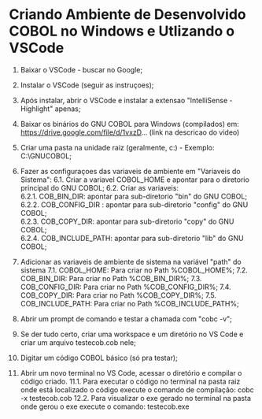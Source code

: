 # Criando Ambiente de Desenvolvido COBOL no Windows e Utlizando o VSCode

1. Baixar o VSCode - buscar no Google;

2. Instalar o VSCode (seguir as instruçoes);

3. Após instalar, abrir o VSCode e instalar a extensao "IntelliSense - Highlight" apenas;

4. Baixar os binários do GNU COBOL para Windows (compilados) 
   em: https://drive.google.com/file/d/1vxzD... (link na descricao do video)

5. Criar uma pasta na unidade raiz (geralmente, c:\) - Exemplo: C:\GNUCOBOL;

6. Fazer as configuraçoes das variaveis de ambiente em "Variaveis do Sistema":
   6.1. Criar a variavel COBOL_HOME e apontar para o diretorio principal do GNU COBOL;
   6.2. Criar as variaveis:<br>
        6.2.1. COB_BIN_DIR:  apontar para sub-diretorio "bin" do GNU COBOL;<br>
        6.2.2. COB_CONFIG_DIR : apontar para sub-diretorio "config" do GNU COBOL;<br>
        6.2.3. COB_COPY_DIR: apontar para sub-diretorio "copy" do GNU COBOL;<br>
        6.2.4. COB_INCLUDE_PATH: apontar para sub-diretorio "lib" do GNU COBOL;

7. Adicionar as variaveis de ambiente de sistema na variável "path" do sistema
    7.1. COBOL_HOME: Para criar no Path %COBOL_HOME%;
    7.2. COB_BIN_DIR: Para criar no Path %COB_BIN_DIR%;
    7.3. COB_CONFIG_DIR: Para criar no Path %COB_CONFIG_DIR%;
    7.4. COB_COPY_DIR: Para criar no Path %COB_COPY_DIR%;
    7.5. COB_INCLUDE_PATH: Para criar no Path %COB_INCLUDE_PATH%;

8. Abrir um prompt de comando e testar a chamada com "cobc -v";

9. Se der tudo certo, criar uma workspace e um diretório no VS Code e criar um 
   arquivo testecob.cob nele;

10. Digitar um código COBOL básico (só pra testar);
11. Abrir um novo terminal no VS Code, acessar o diretório e compilar o código criado.
    11.1. Para executar o código no terminal na pasta raiz onde está localizado o código
          execute o comando de compilação: cobc -x testecob.cob
    12.2. Para visualizar o exe gerado no terminal na pasta onde gerou o exe execute o comando: 
          testecob.exe
